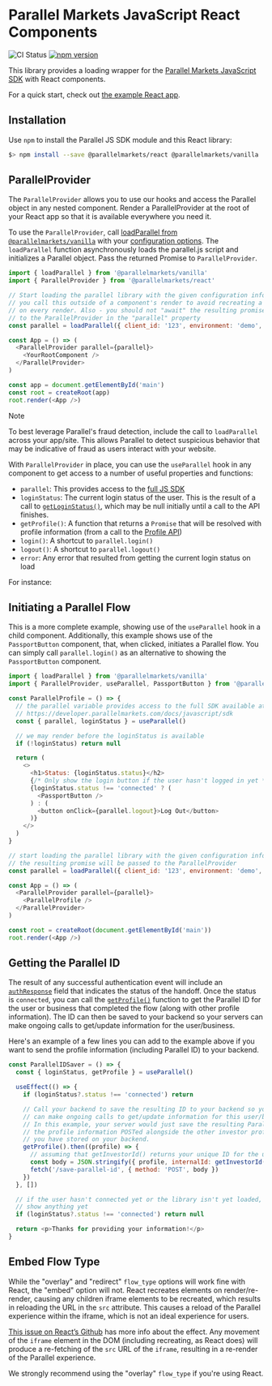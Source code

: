 # Parallel Markets JavaScript React Components

![CI Status](https://github.com/parallel-markets/parallel-js/workflows/ci/badge.svg)
[![npm version](https://img.shields.io/npm/v/@parallelmarkets/react.svg?style=flat-square)](https://www.npmjs.com/package/@parallelmarkets/react)

This library provides a loading wrapper for the [Parallel Markets JavaScript SDK](https://developer.parallelmarkets.com/docs/javascript) with React components.

For a quick start, check out [the example React app](https://github.com/parallel-markets/parallel-js/tree/master/examples/react-webpack).

## Installation

Use `npm` to install the Parallel JS SDK module and this React library:

```sh
$> npm install --save @parallelmarkets/react @parallelmarkets/vanilla
```

## ParallelProvider

The `ParallelProvider` allows you to use our hooks and access the Parallel object in any nested component. Render a ParallelProvider at the root of your React app so that it is available everywhere you need it.

To use the `ParallelProvider`, call [loadParallel from `@parallelmarkets/vanilla`](https://www.npmjs.com/package/@parallelmarkets/vanilla) with your [configuration options](https://developer.parallelmarkets.com/docs/javascript/configuration).
The `loadParallel` function asynchronously loads the parallel.js script and initializes a Parallel object. Pass the returned Promise to `ParallelProvider`.

```js
import { loadParallel } from '@parallelmarkets/vanilla'
import { ParallelProvider } from '@parallelmarkets/react'

// Start loading the parallel library with the given configuration information. Make sure
// you call this outside of a component's render to avoid recreating a `Parallel` object
// on every render. Also - you should not "await" the resulting promise, just pass directly
// to the ParallelProvider in the "parallel" property
const parallel = loadParallel({ client_id: '123', environment: 'demo', flow_type: 'overlay' })

const App = () => (
  <ParallelProvider parallel={parallel}>
    <YourRootComponent />
  </ParallelProvider>
)

const app = document.getElementById('main')
const root = createRoot(app)
root.render(<App />)
```

> [!NOTE]
> To best leverage Parallel's fraud detection, include the call to `loadParallel` across your app/site. This allows Parallel to detect suspicious behavior that may be indicative of fraud as users interact with your website.

With `ParallelProvider` in place, you can use the `useParallel` hook in any component to get access to a number of useful properties and functions:

- `parallel`: This provides access to the [full JS SDK](https://developer.parallelmarkets.com/docs/javascript/sdk)
- `loginStatus`: The current login status of the user. This is the result of a call to [`getLoginStatus()`](https://developer.parallelmarkets.com/docs/javascript/sdk), which may be null initially until a call to the API finishes.
- `getProfile()`: A function that returns a `Promise` that will be resolved with profile information (from a call to the [Profile API](https://developer.parallelmarkets.com/docs/server/profile-api))
- `login()`: A shortcut to `parallel.login()`
- `logout()`: A shortcut to `parallel.logout()`
- `error`: Any error that resulted from getting the current login status on load

For instance:

## Initiating a Parallel Flow

This is a more complete example, showing use of the `useParallel` hook in a child component. Additionally, this example shows use of the `PassportButton` component, that, when clicked, initiates a Parallel flow. You can simply call `parallel.login()` as an alternative to showing the `PassportButton` component.

```js
import { loadParallel } from '@parallelmarkets/vanilla'
import { ParallelProvider, useParallel, PassportButton } from '@parallelmarkets/react'

const ParallelProfile = () => {
  // the parallel variable provides access to the full SDK available at
  // https://developer.parallelmarkets.com/docs/javascript/sdk
  const { parallel, loginStatus } = useParallel()

  // we may render before the loginStatus is available
  if (!loginStatus) return null

  return (
    <>
      <h1>Status: {loginStatus.status}</h2>
      {/* Only show the login button if the user hasn't logged in yet */}
      {loginStatus.status !== 'connected' ? (
        <PassportButton />
      ) : (
        <button onClick={parallel.logout}>Log Out</button>
      )}
    </>
  )
}

// start loading the parallel library with the given configuration information
// the resulting promise will be passed to the ParallelProvider
const parallel = loadParallel({ client_id: '123', environment: 'demo', flow_type: 'overlay' })

const App = () => (
  <ParallelProvider parallel={parallel}>
    <ParallelProfile />
  </ParallelProvider>
)

const root = createRoot(document.getElementById('main'))
root.render(<App />)
```

## Getting the Parallel ID

The result of any successful authentication event will include an [`authResponse`](https://developer.parallelmarkets.com/docs/javascript/events#event-callback-argument) field that indicates the status of the handoff. Once the status is `connected`, you can call the [`getProfile()`](https://developer.parallelmarkets.com/docs/javascript/sdk) function to get the Parallel ID for the user or business that completed the flow (along with other profile information). The ID can then be saved to your backend so your servers can make ongoing calls to get/update information for the user/business.

Here's an example of a few lines you can add to the example above if you want to send the profile information (including Parallel ID) to your backend.

```js
const ParallelIDSaver = () => {
  const { loginStatus, getProfile } = useParallel()

  useEffect(() => {
    if (loginStatus?.status !== 'connected') return

    // Call your backend to save the resulting ID to your backend so your server
    // can make ongoing calls to get/update information for this user/business.
    // In this example, your server would just save the resulting Parallel ID in
    // the profile information POSTed alongside the other investor profile information
    // you have stored on your backend.
    getProfile().then((profile) => {
      // assuming that getInvestorId() returns your unique ID for the user/business
      const body = JSON.stringify({ profile, internalId: getInvestorId() })
      fetch('/save-parallel-id', { method: 'POST', body })
    })
  }, [])

  // if the user hasn't connected yet or the library isn't yet loaded, we can't
  // show anything yet
  if (loginStatus?.status !== 'connected') return null

  return <p>Thanks for providing your information!</p>
}
```

## Embed Flow Type

While the "overlay" and "redirect" `flow_type` options will work fine with React, the "embed" option will not. React recreates elements on render/re-render, causing any children iframe elements to be recreated, which results in reloading the URL in the `src` attribute. This causes a reload of the Parallel experience within the iframe, which is not an ideal experience for users.

[This issue on React’s Github](https://github.com/facebook/react/issues/858) has more info about the effect. Any movement of the `iframe` element in the DOM (including recreating, as React does) will produce a re-fetching of the `src` URL of the `iframe`, resulting in a re-render of the Parallel experience.

We strongly recommend using the "overlay" `flow_type` if you're using React.
